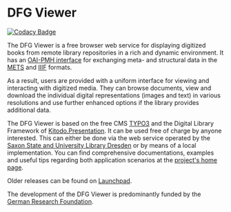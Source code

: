 # DFG Viewer

[![Codacy Badge](https://api.codacy.com/project/badge/Grade/b5dfd6975d174d8a8033825fb640ba7c)](https://app.codacy.com/gh/slub/dfg-viewer?utm_source=github.com&utm_medium=referral&utm_content=slub/dfg-viewer&utm_campaign=Badge_Grade)

The DFG Viewer is a free browser web service for displaying digitized books from remote library repositories in a rich and dynamic environment. It has an [OAI-PMH interface](http://www.openarchives.org/OAI/openarchivesprotocol.html) for exchanging meta- and structural data in the [METS](http://www.loc.gov/standards/mets/) and [IIIF](https://iiif.io/technical-details/) formats.

As a result, users are provided with a uniform interface for viewing and interacting with digitized media. They can browse documents, view and download the individual digital representations (images and text) in various resolutions and use further enhanced options if the library provides additional data.

The DFG Viewer is based on the free CMS [TYPO3](https://typo3.org/) and the Digital Library Framework of [Kitodo.Presentation](https://github.com/kitodo/kitodo-presentation). It can be used free of charge by anyone interested. This can either be done via the web service operated by the [Saxon State and University Library Dresden](https://www.slub-dresden.de/) or by means of a local implementation. You can find comprehensive documentations, examples and useful tips regarding both application scenarios at the [project's home page](https://dfg-viewer.de/).

Older releases can be found on [Launchpad](https://launchpad.net/dfg-viewer).

The development of the DFG Viewer is predominantly funded by the [German Research Foundation](https://www.dfg.de/).

